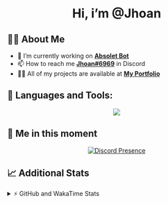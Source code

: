<h1 align="center">Hi, i’m @Jhoan</h1>

## 🙋‍♂️ About Me

- 🔭 I’m currently working on **[Absolet Bot](https://strider.cloud)**
- 📫 How to reach me **[Jhoan#6969](https://jhoan.monster/)** in Discord
- 👨‍💻 All of my projects are available at **[My Portfolio](https://jhoan.monster)**

## 🚀 Languages and Tools:
<p align="center">
  <a href="https://skillicons.dev">
    <img src="https://skillicons.dev/icons?i=js,ts,html,css,bootstrap,nodejs,express,vscode,neovim,vim,atom,cloudflare,git,github,discord,bots,linux,mongodb,nginx,redis,wordpress,heroku&perline=11" />
  </a>
</p>
  
## 👤 Me in this moment
<p align="center">
    <a href="https://discord.com/users/612460795124776960" target="_blank" rel="nofollow">
        <img src="https://lanyard-profile-readme.vercel.app/api/612460795124776960?idleMessage=Probably%20coding%20Absolet..." alt="Discord Presence" align="center">
    </a>
</p>

## 📈 Additional Stats
<details>
    <summary>⚡ GitHub and WakaTime Stats</summary>
    <br/>

<!--START_SECTION:waka-->
![Code Time](http://img.shields.io/badge/Code%20Time-386%20hrs%203%20mins-blue)

**🐱 My GitHub Data** 

> 🏆 753 Contributions in the Year 2022
 > 
> 📦 59.6 kB Used in GitHub's Storage 
 > 
> 💼 Opted to Hire
 > 
> 📜 4 Public Repositories 
 > 
> 🔑 29 Private Repositories  
 > 
**I'm an Early 🐤** 

```text
🌞 Morning    53 commits     ██░░░░░░░░░░░░░░░░░░░░░░░   8.01% 
🌆 Daytime    301 commits    ███████████░░░░░░░░░░░░░░   45.47% 
🌃 Evening    277 commits    ██████████░░░░░░░░░░░░░░░   41.84% 
🌙 Night      31 commits     █░░░░░░░░░░░░░░░░░░░░░░░░   4.68%

```
📅 **I'm Most Productive on Wednesday** 

```text
Monday       104 commits    ████░░░░░░░░░░░░░░░░░░░░░   15.71% 
Tuesday      91 commits     ███░░░░░░░░░░░░░░░░░░░░░░   13.75% 
Wednesday    126 commits    ████░░░░░░░░░░░░░░░░░░░░░   19.03% 
Thursday     71 commits     ██░░░░░░░░░░░░░░░░░░░░░░░   10.73% 
Friday       67 commits     ██░░░░░░░░░░░░░░░░░░░░░░░   10.12% 
Saturday     119 commits    ████░░░░░░░░░░░░░░░░░░░░░   17.98% 
Sunday       84 commits     ███░░░░░░░░░░░░░░░░░░░░░░   12.69%

```


📊 **This Week I Spent My Time On** 

```text
⌚︎ Time Zone: America/Bogota

💬 Programming Languages: 
EJS                      3 hrs 20 mins       ███████████████░░░░░░░░░░   60.14% 
TypeScript               1 hr 32 mins        ███████░░░░░░░░░░░░░░░░░░   27.59% 
JavaScript               38 mins             ███░░░░░░░░░░░░░░░░░░░░░░   11.58% 
YAML                     2 mins              ░░░░░░░░░░░░░░░░░░░░░░░░░   0.65% 
JSON                     0 secs              ░░░░░░░░░░░░░░░░░░░░░░░░░   0.03%

🔥 Editors: 
VS Code                  3 hrs 34 mins       █████████████████████████   100.0%

🐱‍💻 Projects: 
Strider-System           3 hrs 31 mins       █████████████████████░░░░   85.62% 
fancy                    31 mins             ███░░░░░░░░░░░░░░░░░░░░░░   12.83% 
teaspeak-admin           3 mins              ░░░░░░░░░░░░░░░░░░░░░░░░░   1.55%

💻 Operating System: 
Linux                    3 hrs 34 mins       █████████████████████████   100.0%

```

**I Mostly Code in JavaScript** 

```text
JavaScript               15 repos            █████████████████░░░░░░░░   68.18% 
Java                     2 repos             ██░░░░░░░░░░░░░░░░░░░░░░░   9.09% 
CSS                      2 repos             ██░░░░░░░░░░░░░░░░░░░░░░░   9.09% 
TypeScript               1 repo              █░░░░░░░░░░░░░░░░░░░░░░░░   4.55% 
Shell                    1 repo              █░░░░░░░░░░░░░░░░░░░░░░░░   4.55%

```



 Last Updated on 09/08/2022 17:41:44 UTC
<!--END_SECTION:waka-->
</details>
